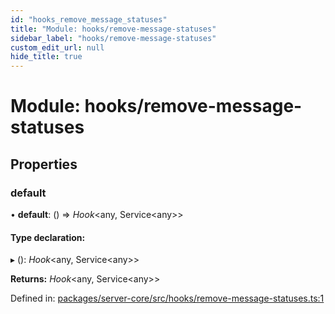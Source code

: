 ```yaml
---
id: "hooks_remove_message_statuses"
title: "Module: hooks/remove-message-statuses"
sidebar_label: "hooks/remove-message-statuses"
custom_edit_url: null
hide_title: true
---
```


# Module: hooks/remove-message-statuses

## Properties

### default

• **default**: () => *Hook*<any, Service<any\>\>

#### Type declaration:

▸ (): *Hook*<any, Service<any\>\>

**Returns:** *Hook*<any, Service<any\>\>

Defined in: [packages/server-core/src/hooks/remove-message-statuses.ts:1](https://github.com/xr3ngine/xr3ngine/blob/65dfcf39a/packages/server-core/src/hooks/remove-message-statuses.ts#L1)
